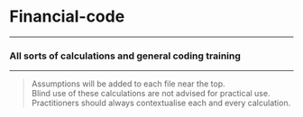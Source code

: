 # Financial-code
***
### All sorts of calculations and general coding training
***

> Assumptions will be added to each file near the top. <br>
> Blind use of these calculations are not advised for practical use. <br>
> Practitioners should always contextualise each and every calculation. <br>
 <br>
  <br>
   <br>
    <br>
     <br>
      <br>
      
